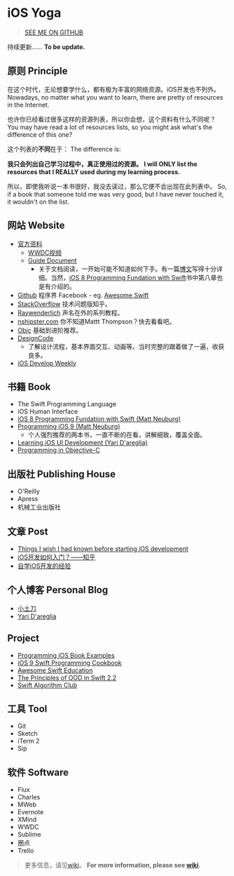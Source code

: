 # iOS Yoga

>[SEE ME ON GITHUB](https://github.com/yogayu/iosYoga)

持续更新......
**To be update.**

## 原则 Principle

在这个时代，无论想要学什么，都有极为丰富的网络资源。iOS开发也不列外。
Nowadays, no matter what you want to learn, there are pretty of resources in the Internet.

也许你已经看过很多这样的资源列表，所以你会想，这个资料有什么不同呢？
You may have read a lot of resources lists, so you might ask what's the difference of this one? 

这个列表的**不同**在于：
The difference is:

**我只会列出自己学习过程中，真正使用过的资源。**
**I will ONLY list the resources that I REALLY used during my learning process.**

所以，即使我听说一本书很好，我没去读过，那么它便不会出现在此列表中。
So, if a book that someone told me was very good, but I have never touched it, it wouldn't on the list.

## 网站 Website


- [官方资料](http://www.developer.apple.com/)
	- [WWDC视频](https://developer.apple.com/videos/wwdc2016)
	- [Guide Document](https://developer.apple.com/library/prerelease/content/navigation/)
		- 关于文档阅读，一开始可能不知道如何下手。有一篇[博文](http://ourcoders.com/thread/show/117/)写得十分详细。当然，[iOS 8 Programming Fundation with Swift](http://www.oreilly.com/pub/au/249)书中第八章也是有介绍的。
- [Github](http://github.com) 程序界 Facebook
	  - eg. [Awesome Swift ](https://github.com/matteocrippa/awesome-swift)
- [StackOverflow](http://www.stackoverflow.com/) 技术问题版知乎。
- [Raywenderlich](http://www.raywenderlich.com/) 声名在外的系列教程。
- [nshipster.com](http://nshipster.com/) 你不知道Mattt Thompson？快去看看吧。
- [Objc](https://www.objc.io/)  基础到进阶推荐。
- [DesignCode](https://designcode.io/) 
	- 了解设计流程，基本界面交互、动画等。当时完整的跟着做了一遍，收获良多。
- [iOS Develop Weekly](https://iosdevweekly.com/)

## 书籍 Book

- The Swift Programming Language
- iOS Human Interface
- [iOS 8 Programming Fundation with Swift (Matt Neuburg)](http://shop.oreilly.com/product/0636920044345.do?sortby=publicationDate)
- [Programming iOS 9 (Matt Neuburg)](http://shop.oreilly.com/product/0636920044352.do?sortby=publicationDate)
	- 个人强烈推荐的两本书，一直不断的在看，讲解细致，覆盖全面。
- [Learning iOS UI Development (Yari D'areglia)](https://www.packtpub.com/application-development/learning-ios-ui-development)
- [Programming in Objective-C](https://www.amazon.com/Programming-Objective-C-6th-Developers-Library/dp/0321967607)

## 出版社 Publishing House

- O'Reilly
- Apress
- 机械工业出版社

## 文章 Post

- [Things I wish I had known before starting iOS development](https://medium.com/ios-os-x-development/things-i-wish-i-had-known-before-starting-ios-development-part-1-421a05e8447e#.91ras6ora)
- [iOS开发如何入门？——知乎](https://www.zhihu.com/question/20264108/answer/30263999)
- [自学iOS开发的经验](http://limboy.me/ios/2014/12/31/learning-ios.html)

## 个人博客 Personal Blog

- [小土刀](http://wdxtub.com)
- [Yari D'areglia](http://www.thinkandbuild.it)

## Project

- [Programming iOS Book Examples](https://github.com/mattneub/Programming-iOS-Book-Examples)
- [iOS 9 Swift Programming Cookbook](https://github.com/vandadnp/iOS-9-Swift-Programming-Cookbook)
- [Awesome Swift Education](https://github.com/hsavit1/Awesome-Swift-Education)
- [The Principles of OOD in Swift 2.2](https://github.com/ochococo/OOD-Principles-In-Swift)
- [Swift Algorithm Club](https://github.com/raywenderlich/swift-algorithm-club)

## 工具 Tool

- Git
- Sketch
- iTerm 2
- Sip

## 软件 Software

- Flux
- Charles
- MWeb
- Evernote
- XMind
- WWDC
- Sublime 
- 圈点
- Trello

>更多信息，请见[wiki](https://github.com/Yogayu/iOSYoga/wiki)。
**For more information, please see [wiki](https://github.com/Yogayu/iOSYoga/wiki)**.
